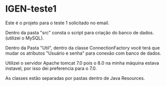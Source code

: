 # IGEN-teste1

Este é o projeto para o teste 1 solicitado no email.

Dentro da pasta "src" consta o script para criação do banco de dados. (utilizei o MySQL).

Dentro da Pasta "Util", dentro da classe ConnectionFactory você terá que mudar os atributos "Usuário e senha" para conexão com banco de dados.

Utilizei o servidor Apache tomcat 7.0 pois o 8.0 na minha máquina estava instavel, por isso dei preferencia para o 7.0.

As classes estão separadas por pastas dentro de Java Resources.
